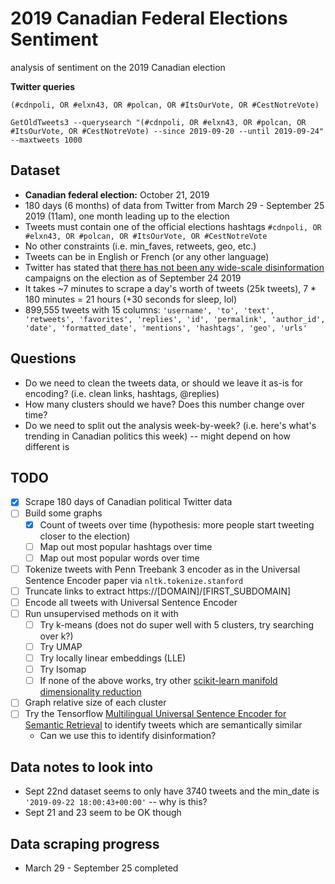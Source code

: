 # 2019 Canadian Federal Elections Sentiment 
analysis of sentiment on the 2019 Canadian election

**Twitter queries**
```
(#cdnpoli, OR #elxn43, OR #polcan, OR #ItsOurVote, OR #CestNotreVote)

GetOldTweets3 --querysearch "(#cdnpoli, OR #elxn43, OR #polcan, OR #ItsOurVote, OR #CestNotreVote) --since 2019-09-20 --until 2019-09-24" --maxtweets 1000
```

## Dataset
* **Canadian federal election:** October 21, 2019
* 180 days (6 months) of data from Twitter from March 29 - September 25 2019 (11am), 
one month leading up to the election 
* Tweets must contain one of the official elections hashtags `#cdnpoli, OR #elxn43, OR #polcan, OR #ItsOurVote, OR #CestNotreVote`
* No other constraints (i.e. min_faves, retweets, geo, etc.)
* Tweets can be in English or French (or any other language)
* Twitter has stated that [there has not been any wide-scale disinformation](https://globalnews.ca/news/5943227/canada-election-twitter-manipulation/) 
campaigns on the election as of September 24 2019
* It takes ~7 minutes to scrape a day's worth of tweets (25k tweets),
7 * 180 minutes = 21 hours (+30 seconds for sleep, lol)
* 899,555 tweets with 15 columns: `'username', 'to', 'text', 'retweets', 'favorites', 'replies', 'id',
       'permalink', 'author_id', 'date', 'formatted_date', 'mentions',
       'hashtags', 'geo', 'urls'`

## Questions 
* Do we need to clean the tweets data, or should we leave it as-is for encoding? 
(i.e. clean links, hashtags, @replies)
* How many clusters should we have? Does this number change over time?  
* Do we need to split out the analysis week-by-week? 
(i.e. here's what's trending in Canadian politics this week)
-- might depend on how different is 

## TODO 
* [x] Scrape 180 days of Canadian political Twitter data
* [ ] Build some graphs
    * [x] Count of tweets over time (hypothesis: more people start tweeting closer to the election)
    * [ ] Map out most popular hashtags over time 
    * [ ] Map out most popular words over time
* [ ] Tokenize tweets with Penn Treebank 3 encoder
as in the Universal Sentence Encoder paper via `nltk.tokenize.stanford`
* [ ] Truncate links to extract https://[DOMAIN]/[FIRST_SUBDOMAIN]
* [ ] Encode all tweets with Universal Sentence Encoder
* [ ] Run unsupervised methods on it with 
    * [ ] Try k-means (does not do super well with 5 clusters, try searching over k?)
    * [ ] Try UMAP
    * [ ] Try locally linear embeddings (LLE)
    * [ ] Try Isomap
    * [ ] If none of the above works, try other [scikit-learn manifold dimensionality reduction](https://scikit-learn.org/stable/auto_examples/manifold/plot_compare_methods.html#sphx-glr-auto-examples-manifold-plot-compare-methods-py)
* [ ] Graph relative size of each cluster
* [ ] Try the Tensorflow [Multilingual Universal Sentence Encoder for Semantic Retrieval](https://tfhub.dev/s?q=universal-sentence-encoder-multilingual) 
to identify tweets which are semantically similar
    * Can we use this to identify disinformation?
    
## Data notes to look into 
* Sept 22nd dataset seems to only have 3740 tweets and the min_date is `'2019-09-22 18:00:43+00:00'`
-- why is this? 
* Sept 21 and 23 seem to be OK though

## Data scraping progress 
* March 29 - September 25 completed 